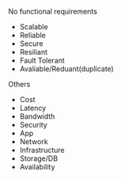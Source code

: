 No functional requirements

- Scalable
- Reliable
- Secure
- Resiliant
- Fault Tolerant
- Avaliable/Reduant(duplicate)

Others

- Cost
- Latency
- Bandwidth
- Security
- App
- Network
- Infrastructure
- Storage/DB
- Availability
